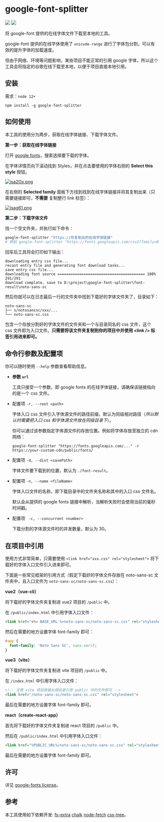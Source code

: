 # google-font-splitter

![](https://img.shields.io/npm/v/google-font-splitter)
![](https://img.shields.io/github/languages/code-size/hopgoldy/google-font-splitter)

将 google-font 提供的在线字体文件下载至本地的工具。

google-font 提供的在线字体使用了 `unicode-range` 进行了字体包分割，可以有效的提升字体的加载速度。

但由于网络、环境等问题影响，某些项目不能正常的引用 google 字体，所以这个工具会将指定的谷歌在线下载至本地，以便于项目直接本地引用。

## 安装

需求：`node 12+`

```shell
npm install -g google-font-splitter
```

## 如何使用

本工具的使用分为两步，获取在线字体链接、下载字体文件。

**第一步：获取在线字体链接**

打开 [google fonts](https://fonts.google.com/)，搜索选择要下载的字体。

在字体详情页向下滚动找到 Styles，并在点击要使用的字体右侧的 **Select this style** 按钮。

[![jsa2Ox.png](https://s1.ax1x.com/2022/07/10/jsa2Ox.png)](https://imgtu.com/i/jsa2Ox)

在右侧的 **Selected family** 面板下方找到找到在线字体链接并将其复制出来（只需要链接即可，**不需要** 复制整行 link 标签）：

[![jsag61.png](https://s1.ax1x.com/2022/07/10/jsag61.png)](https://imgtu.com/i/jsag61)

**第二步：下载字体文件**

找一个空文件夹，并执行如下命令：

```bash
google-font-splitter "https://你复制出的在线字体链接"
# 例如 google-font-splitter "https://fonts.googleapis.com/css2?family=Noto+Sans+SC:wght@100;300;400&display=swap"
```

回车后工具将会打印如下输出：

```
downloading entry css file...
recast entry file and generating font download tasks...
save entry css file...
downloading font source ======================================== 100% 291/291
download complate, save to D:\project\google-font-splitter\font-result\noto-sans-sc
```

然后你就可以在日志最后一行的文件夹中找到下载好的字体文件夹了，目录如下：

```
noto-sans-sc
├── s/notosanssc/xxx/...
└── noto-sans-sc.css
```

包含一个存放分割好的字体文件的文件夹和一个与目录同名的 css 文件，这个 css 文件即为入口文件。**只需要将该文件夹复制到你的项目中并使用 \<link /> 标签引用进来即可。**

## 命令行参数及配置项

你可以随时使用 `--help` 参数查看帮助信息。

- **参数 `url`**

    工具只接受一个参数，即 google fonts 的在线字体链接，请确保该链接指向的是一个 css 文件。

- 配置项 `-r, --root <path>`

    字体入口 css 文件引入字体源文件的路径前缀，默认为同级相对路径（*所以默认时需要把入口 css 和字体源文件放在同级目录下*）。
    
    你可以通过该参数指定字体源文件的存放位置。例如将字体存放至独立的 cdn 网络：

    ```
    google-font-splitter "https://fonts.googleapis.com/..." -r https://your-custom-cdn/public/fonts/
    ```

- 配置项 `-d, --dist <savePath>`

    字体文件要下载到的位置，默认为 `./font-result`。

- 配置项 `-n, --name <fileName>`

    字体入口文件的名称，即下载目录中的文件夹名称和其中的入口 css 文件名。
    
    默认会从提供的 google fonts 链接中解析，当解析失败时会使用当前的毫秒时间戳。

- 配置项 ` -c, --concurrent <number>`

    下载分割的字体源文件时的并发数量，默认为 30。

## 在项目中引用

使用方式非常简单，只需要使用 `<link href="xxx.css" rel="stylesheet">` 将下载好的字体入口文件引入进来即可。

下面是一些常见框架的引用方式（假定下载好的字体文件存放在 noto-sans-sc 文件夹中，且入口文件为 `noto-sans-sc/noto-sans-sc.css`）：

**vue2（vue-cli）**

将下载好的字体文件夹复制进 vue2 项目的 `/public` 中。

在 `/public/index.html` 中引用字体入口文件：

```html
<link href="<%= BASE_URL %>noto-sans-sc/noto-sans-sc.css" rel="stylesheet">
```

然后在需要的地方设置字体 font-family 即可：

```css
#app {
  font-family: 'Noto Sans SC', sans-serif;
}
```

**vue3（vite）**

将下载好的字体文件夹复制进 vite 项目的 `/public` 中。

在 `/index.html` 中引用字体入口文件：

```html
<!-- 注意 vite 项目直接从根目录引用 public 中的文件即可 -->
<link href="/noto-sans-sc/noto-sans-sc.css" rel="stylesheet">
```

最后在需要的地方设置字体 font-family 即可。

**react（create-react-app）**

首先将下载好的字体文件夹复制进 react 项目的 `/public` 中。

然后在 `/public/index.html` 中引用字体入口文件：

```html
<link href="%PUBLIC_URL%/noto-sans-sc/noto-sans-sc.css" rel="stylesheet">
```

最后在需要的地方设置字体 font-family 即可。

## 许可

详见 [google-fonts license](https://github.com/google/fonts#license)。

## 参考

本工具使用如下依赖开发:
[fs-extra](https://github.com/jprichardson/node-fs-extra)
[chalk](note.youdao.com/web/#/file/B32A092E6C2E45DDB3CED7097A92057C/markdown/9E130E1FE7374FAC8579C1CC0B85B96E/)
[node-fetch](https://www.npmjs.com/package/node-fetch)
[css-tree](https://github.com/csstree/csstree)。